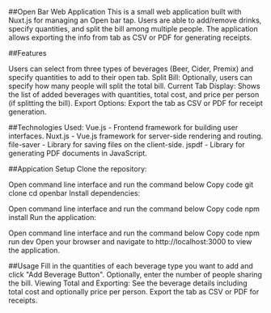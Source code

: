 ##Open Bar Web Application
This is a small web application built with Nuxt.js for managing an Open bar tap. Users are able to add/remove drinks, specify quantities, and split the bill among multiple people. The application allows exporting the info from tab as CSV or PDF for generating receipts.

##Features

Users can select from three types of beverages (Beer, Cider, Premix) and specify quantities to add to their open tab.
Split Bill: Optionally, users can specify how many people will split the total bill.
Current Tab Display: Shows the list of added beverages with quantities, total cost, and price per person (if splitting the bill).
Export Options: Export the tab as CSV or PDF for receipt generation.

##Technologies Used:
Vue.js - Frontend framework for building user interfaces.
Nuxt.js -  Vue.js framework for server-side rendering and routing.
file-saver - Library for saving files on the client-side.
jspdf - Library for generating PDF documents in JavaScript.

##Appication Setup
Clone the repository:

Open command line interface and run the command below
Copy code
git clone <repository-url>
cd openbar
Install dependencies:

Open command line interface and run the command below
Copy code
npm install
Run the application:

Open command line interface and run the command below
Copy code
npm run dev
Open your browser and navigate to http://localhost:3000 to view the application.

##Usage
Fill in the quantities of each beverage type you want to add and click "Add Beverage Button".
Optionally, enter the number of people sharing the bill.
Viewing Total and Exporting: See the beverage details including total cost and optionally price per person. Export the tab as CSV or PDF for receipts.



